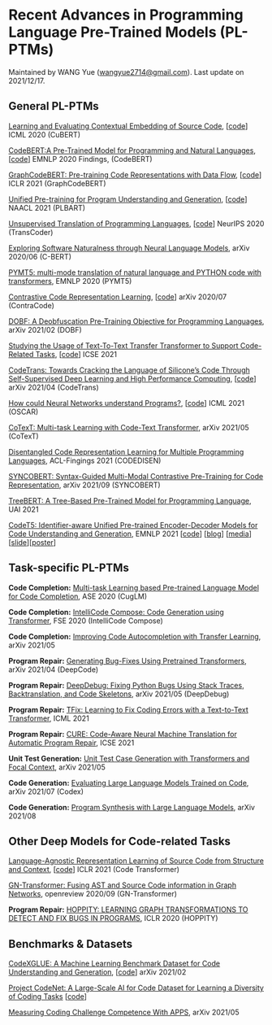 # Recent Advances in Programming Language Pre-Trained Models (PL-PTMs)
Maintained by WANG Yue (wangyue2714@gmail.com). Last update on 2021/12/17.

## General PL-PTMs

[Learning and Evaluating Contextual Embedding of Source Code](https://arxiv.org/abs/2001.00059), \[[code](https://github.com/google-research/google-research/tree/master/cubert)\] ICML 2020 (CuBERT)

[CodeBERT:A Pre-Trained Model for Programming and Natural Languages](https://arxiv.org/abs/2002.08155), \[[code](https://github.com/microsoft/CodeBERT)\] EMNLP 2020 Findings, (CodeBERT)

[GraphCodeBERT: Pre-training Code Representations with Data Flow](https://arxiv.org/abs/2009.08366),  \[[code](https://github.com/microsoft/CodeBERT/tree/master/GraphCodeBERT)\] ICLR 2021 (GraphCodeBERT)


[Unified Pre-training for Program Understanding and Generation](https://arxiv.org/abs/2103.06333), \[[code](https://github.com/wasiahmad/PLBART)\] NAACL 2021 (PLBART)

[Unsupervised Translation of Programming Languages](https://arxiv.org/abs/2006.03511),  \[[code](https://github.com/facebookresearch/TransCoder)\] NeurIPS 2020 (TransCoder)


[Exploring Software Naturalness through Neural Language Models](https://arxiv.org/abs/2006.12641), arXiv 2020/06 (C-BERT)

[PYMT5: multi-mode translation of natural language and PYTHON code with transformers](https://arxiv.org/abs/2010.03150), EMNLP 2020 (PYMT5)

[Contrastive Code Representation Learning](https://arxiv.org/abs/2007.04973), \[[code](https://github.com/parasj/contracode)\] arXiv 2020/07 (ContraCode)

[DOBF: A Deobfuscation Pre-Training Objective for Programming Languages](https://arxiv.org/abs/2102.07492), arXiv 2021/02 (DOBF)

[Studying the Usage of Text-To-Text Transfer Transformer to Support Code-Related Tasks](https://arxiv.org/abs/2102.02017), \[[code](https://github.com/antonio-mastropaolo/T5-learning-ICSE_2021)\] ICSE 2021

[CodeTrans: Towards Cracking the Language of Silicone’s Code Through Self-Supervised Deep Learning and High Performance Computing](https://arxiv.org/abs/2104.02443), \[[code](https://github.com/agemagician/CodeTrans)\] arXiv 2021/04 (CodeTrans)

[How could Neural Networks understand Programs?](https://arxiv.org/pdf/2105.04297.pdf), \[[code](https://github.com/pdlan/OSCAR)\] ICML 2021 (OSCAR)

[CoTexT: Multi-task Learning with Code-Text Transformer](https://arxiv.org/abs/2105.08645), arXiv 2021/05 (CoTexT)

[Disentangled Code Representation Learning for Multiple Programming Languages](https://aclanthology.org/2021.findings-acl.391.pdf), ACL-Fingings 2021 (CODEDISEN)

[SYNCOBERT: Syntax-Guided Multi-Modal Contrastive Pre-Training for Code Representation](https://arxiv.org/pdf/2108.04556v3.pdf), arXiv 2021/09 (SYNCOBERT)

[TreeBERT: A Tree-Based Pre-Trained Model for Programming Language](https://arxiv.org/abs/2105.12485), UAI 2021

[CodeT5: Identifier-aware Unified Pre-trained Encoder-Decoder Models for Code Understanding and Generation](https://arxiv.org/pdf/2109.00859.pdf), EMNLP 2021 \[[code](https://github.com/salesforce/CodeT5)\] \[[blog](https://blog.einstein.ai/codet5/)\] \[[media](https://venturebeat.com/2021/09/07/salesforces-codet5-system-can-understand-and-generate-code/)\]\[[slide](https://yuewang-cuhk.github.io/file/CodeT5_final_slide_p20.pdf)\]\[[poster](https://yuewang-cuhk.github.io/file/CodeT5_Poster.pdf)\]


## Task-specific PL-PTMs
**Code Completion:** [Multi-task Learning based Pre-trained Language Model for Code Completion](https://arxiv.org/abs/2012.14631), ASE 2020 (CugLM)

**Code Completion:** [IntelliCode Compose: Code Generation using Transformer](https://arxiv.org/abs/2005.08025), FSE 2020 (IntelliCode Compose)

**Code Completion:** [Improving Code Autocompletion with Transfer Learning](https://arxiv.org/abs/2105.05991), arXiv 2021/05

**Program Repair:** [Generating Bug-Fixes Using Pretrained Transformers](https://arxiv.org/abs/2104.07896), arXiv 2021/04 (DeepCode)

**Program Repair:** [DeepDebug: Fixing Python Bugs Using Stack Traces, Backtranslation, and Code Skeletons](https://arxiv.org/pdf/2105.09352.pdf), arXiv 2021/05 (DeepDebug)

**Program Repair:** [TFix: Learning to Fix Coding Errors with a Text-to-Text Transformer](https://files.sri.inf.ethz.ch/website/papers/icml21-tfix.pdf), ICML 2021

**Program Repair:** [CURE: Code-Aware Neural Machine Translation for Automatic Program Repair](https://arxiv.org/abs/2103.00073), ICSE 2021

**Unit Test Generation:** [Unit Test Case Generation with Transformers and Focal Context](https://arxiv.org/pdf/2009.05617.pdf), arXiv 2021/05

**Code Generation:** [Evaluating Large Language Models Trained on Code](https://arxiv.org/abs/2107.03374), arXiv 2021/07 (Codex)

**Code Generation:** [Program Synthesis with Large Language Models](https://arxiv.org/abs/2108.07732), arXiv 2021/08



## Other Deep Models for Code-related Tasks

[Language-Agnostic Representation Learning of Source Code from Structure and Context](https://arxiv.org/abs/2103.11318), \[[code](https://github.com/danielzuegner/code-transformer)\] ICLR 2021 (Code Transformer)

[GN-Transformer: Fusing AST and Source Code information in Graph Networks](https://openreview.net/forum?id=XavM6v_q59q), openreview 2020/09 (GN-Transformer)

**Program Repair:** [HOPPITY: LEARNING GRAPH TRANSFORMATIONS TO DETECT AND FIX BUGS IN PROGRAMS](https://openreview.net/forum?id=SJeqs6EFvB), ICLR 2020 (HOPPITY)




## Benchmarks & Datasets

[CodeXGLUE: A Machine Learning Benchmark Dataset for Code Understanding and Generation](https://arxiv.org/abs/2102.04664),  \[[code](https://github.com/microsoft/CodeXGLUE)\] arXiv 2021/02


[Project CodeNet: A Large-Scale AI for Code Dataset for Learning a Diversity of Coding Tasks](https://github.com/IBM/Project_CodeNet/blob/main/ProjectCodeNet_NeurIPS2021.pdf) \[[code](https://github.com/IBM/Project_CodeNet)\] 


[Measuring Coding Challenge Competence With APPS](https://arxiv.org/pdf/2105.09938.pdf), arXiv 2021/05



